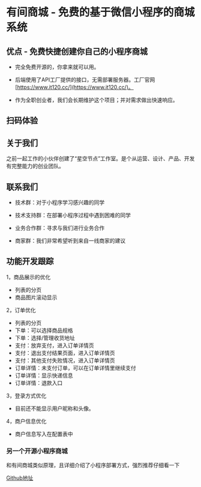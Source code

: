 # 有间商城 - 免费的基于微信小程序的商城系统

## 优点 - 免费快捷创建你自己的小程序商城

- 完全免费开源的，你拿来就可以用。

- 后端使用了API工厂提供的接口，无需部署服务器。工厂官网 [https://www.it120.cc/](https://www.it120.cc/)。

- 作为全职创业者，我们会长期维护这个项目；并对需求做出快速响应。

## 扫码体验

## 关于我们

之前一起工作的小伙伴创建了“星空节点”工作室。是个从运营、设计、产品、开发有完整能力的创业团队。

## 联系我们

- 技术群：对于小程序学习感兴趣的同学

- 技术支持群：在部署小程序过程中遇到困难的同学

- 业务合作群：寻求与我们进行业务合作

- 商家群：我们非常希望听到来自一线商家的建议

## 功能开发跟踪
1，商品展示的优化
- 列表的分页
- 商品图片滚动显示

2，订单优化
- 列表的分页
- 下单：可以选择商品规格
- 下单：选择/管理收货地址
- 支付：放弃支付，进入订单详情页
- 支付：退出支付结果页面，进入订单详情页
- 支付：其他支付失败情况，进入订单详情页
- 订单详情：未支付订单，可以在订单详情里继续支付
- 订单详情：显示快递信息
- 订单详情：退款入口

3，登录方式优化
- 目前还不能显示用户昵称和头像。

4，商户信息优化
- 商户信息写入在配置表中

### 另一个开源小程序商城

和有间商城类似原理，且详细介绍了小程序部署方式，强烈推荐仔细看一下

[Github地址](https://github.com/EastWorld/wechat-app-mall)
